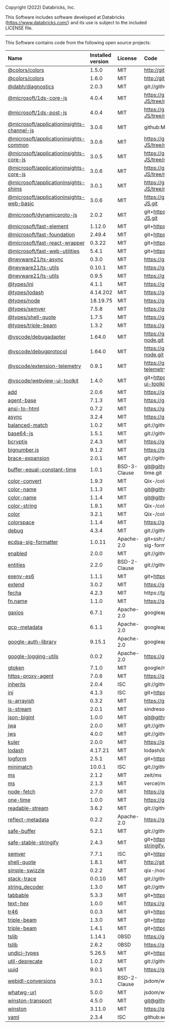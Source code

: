 Copyright (2022) Databricks, Inc.

This Software includes software developed at Databricks (https://www.databricks.com/) and its use is subject to the included LICENSE file.

---

This Software contains code from the following open source projects:

| Name                                                                                                                 | Installed version | License      | Code                                                                                   |
| :------------------------------------------------------------------------------------------------------------------- | :---------------- | :----------- | :------------------------------------------------------------------------------------- |
| [@colors/colors](https://www.npmjs.com/package/@colors/colors)                                                       | 1.5.0             | MIT          | http://github.com/DABH/colors.js.git                                                   |
| [@colors/colors](https://www.npmjs.com/package/@colors/colors)                                                       | 1.6.0             | MIT          | http://github.com/DABH/colors.js.git                                                   |
| [@dabh/diagnostics](https://www.npmjs.com/package/@dabh/diagnostics)                                                 | 2.0.3             | MIT          | git://github.com/3rd-Eden/diagnostics.git                                              |
| [@microsoft/1ds-core-js](https://www.npmjs.com/package/@microsoft/1ds-core-js)                                       | 4.0.4             | MIT          | https://github.com/microsoft/ApplicationInsights-JS/tree/main/shared/1ds-core-js       |
| [@microsoft/1ds-post-js](https://www.npmjs.com/package/@microsoft/1ds-post-js)                                       | 4.0.4             | MIT          | https://github.com/microsoft/ApplicationInsights-JS/tree/main/channels/1ds-post-js     |
| [@microsoft/applicationinsights-channel-js](https://www.npmjs.com/package/@microsoft/applicationinsights-channel-js) | 3.0.6             | MIT          | github:Microsoft/applicationinsights-js                                                |
| [@microsoft/applicationinsights-common](https://www.npmjs.com/package/@microsoft/applicationinsights-common)         | 3.0.6             | MIT          | https://github.com/microsoft/ApplicationInsights-JS/tree/main/shared/AppInsightsCommon |
| [@microsoft/applicationinsights-core-js](https://www.npmjs.com/package/@microsoft/applicationinsights-core-js)       | 3.0.5             | MIT          | https://github.com/microsoft/ApplicationInsights-JS/tree/main/shared/AppInsightsCore   |
| [@microsoft/applicationinsights-core-js](https://www.npmjs.com/package/@microsoft/applicationinsights-core-js)       | 3.0.6             | MIT          | https://github.com/microsoft/ApplicationInsights-JS/tree/main/shared/AppInsightsCore   |
| [@microsoft/applicationinsights-shims](https://www.npmjs.com/package/@microsoft/applicationinsights-shims)           | 3.0.1             | MIT          | https://github.com/microsoft/ApplicationInsights-JS/tree/main/tools/shims              |
| [@microsoft/applicationinsights-web-basic](https://www.npmjs.com/package/@microsoft/applicationinsights-web-basic)   | 3.0.6             | MIT          | https://github.com/microsoft/ApplicationInsights-JS.git                                |
| [@microsoft/dynamicproto-js](https://www.npmjs.com/package/@microsoft/dynamicproto-js)                               | 2.0.2             | MIT          | git+https://github.com/microsoft/DynamicProto-JS.git                                   |
| [@microsoft/fast-element](https://www.npmjs.com/package/@microsoft/fast-element)                                     | 1.12.0            | MIT          | git+https://github.com/Microsoft/fast.git                                              |
| [@microsoft/fast-foundation](https://www.npmjs.com/package/@microsoft/fast-foundation)                               | 2.49.4            | MIT          | git+https://github.com/Microsoft/fast.git                                              |
| [@microsoft/fast-react-wrapper](https://www.npmjs.com/package/@microsoft/fast-react-wrapper)                         | 0.3.22            | MIT          | git+https://github.com/Microsoft/fast.git                                              |
| [@microsoft/fast-web-utilities](https://www.npmjs.com/package/@microsoft/fast-web-utilities)                         | 5.4.1             | MIT          | git+https://github.com/Microsoft/fast.git                                              |
| [@nevware21/ts-async](https://www.npmjs.com/package/@nevware21/ts-async)                                             | 0.3.0             | MIT          | https://github.com/nevware21/ts-async.git                                              |
| [@nevware21/ts-utils](https://www.npmjs.com/package/@nevware21/ts-utils)                                             | 0.10.1            | MIT          | https://github.com/nevware21/ts-utils.git                                              |
| [@nevware21/ts-utils](https://www.npmjs.com/package/@nevware21/ts-utils)                                             | 0.9.5             | MIT          | https://github.com/nevware21/ts-utils.git                                              |
| [@types/ini](https://www.npmjs.com/package/@types/ini)                                                               | 4.1.1             | MIT          | https://github.com/DefinitelyTyped/DefinitelyTyped.git                                 |
| [@types/lodash](https://www.npmjs.com/package/@types/lodash)                                                         | 4.14.202          | MIT          | https://github.com/DefinitelyTyped/DefinitelyTyped.git                                 |
| [@types/node](https://www.npmjs.com/package/@types/node)                                                             | 18.19.75          | MIT          | https://github.com/DefinitelyTyped/DefinitelyTyped.git                                 |
| [@types/semver](https://www.npmjs.com/package/@types/semver)                                                         | 7.5.8             | MIT          | https://github.com/DefinitelyTyped/DefinitelyTyped.git                                 |
| [@types/shell-quote](https://www.npmjs.com/package/@types/shell-quote)                                               | 1.7.5             | MIT          | https://github.com/DefinitelyTyped/DefinitelyTyped.git                                 |
| [@types/triple-beam](https://www.npmjs.com/package/@types/triple-beam)                                               | 1.3.2             | MIT          | https://github.com/DefinitelyTyped/DefinitelyTyped.git                                 |
| [@vscode/debugadapter](https://www.npmjs.com/package/@vscode/debugadapter)                                           | 1.64.0            | MIT          | https://github.com/microsoft/vscode-debugadapter-node.git                              |
| [@vscode/debugprotocol](https://www.npmjs.com/package/@vscode/debugprotocol)                                         | 1.64.0            | MIT          | https://github.com/microsoft/vscode-debugadapter-node.git                              |
| [@vscode/extension-telemetry](https://www.npmjs.com/package/@vscode/extension-telemetry)                             | 0.9.1             | MIT          | https://github.com/Microsoft/vscode-extension-telemetry.git                            |
| [@vscode/webview-ui-toolkit](https://www.npmjs.com/package/@vscode/webview-ui-toolkit)                               | 1.4.0             | MIT          | git+https://github.com/microsoft/vscode-webview-ui-toolkit.git                         |
| [add](https://www.npmjs.com/package/add)                                                                             | 2.0.6             | MIT          | https://github.com/ben-ng/add.git                                                      |
| [agent-base](https://www.npmjs.com/package/agent-base)                                                               | 7.1.3             | MIT          | https://github.com/TooTallNate/proxy-agents.git                                        |
| [ansi-to-html](https://www.npmjs.com/package/ansi-to-html)                                                           | 0.7.2             | MIT          | https://github.com/rburns/ansi-to-html.git                                             |
| [async](https://www.npmjs.com/package/async)                                                                         | 3.2.4             | MIT          | https://github.com/caolan/async.git                                                    |
| [balanced-match](https://www.npmjs.com/package/balanced-match)                                                       | 1.0.2             | MIT          | git://github.com/juliangruber/balanced-match.git                                       |
| [base64-js](https://www.npmjs.com/package/base64-js)                                                                 | 1.5.1             | MIT          | git://github.com/beatgammit/base64-js.git                                              |
| [bcryptjs](https://www.npmjs.com/package/bcryptjs)                                                                   | 2.4.3             | MIT          | https://github.com/dcodeIO/bcrypt.js.git                                               |
| [bignumber.js](https://www.npmjs.com/package/bignumber.js)                                                           | 9.1.2             | MIT          | https://github.com/MikeMcl/bignumber.js.git                                            |
| [brace-expansion](https://www.npmjs.com/package/brace-expansion)                                                     | 2.0.1             | MIT          | git://github.com/juliangruber/brace-expansion.git                                      |
| [buffer-equal-constant-time](https://www.npmjs.com/package/buffer-equal-constant-time)                               | 1.0.1             | BSD-3-Clause | git@github.com:goinstant/buffer-equal-constant-time.git                                |
| [color-convert](https://www.npmjs.com/package/color-convert)                                                         | 1.9.3             | MIT          | Qix-/color-convert                                                                     |
| [color-name](https://www.npmjs.com/package/color-name)                                                               | 1.1.3             | MIT          | git@github.com:dfcreative/color-name.git                                               |
| [color-name](https://www.npmjs.com/package/color-name)                                                               | 1.1.4             | MIT          | git@github.com:colorjs/color-name.git                                                  |
| [color-string](https://www.npmjs.com/package/color-string)                                                           | 1.9.1             | MIT          | Qix-/color-string                                                                      |
| [color](https://www.npmjs.com/package/color)                                                                         | 3.2.1             | MIT          | Qix-/color                                                                             |
| [colorspace](https://www.npmjs.com/package/colorspace)                                                               | 1.1.4             | MIT          | https://github.com/3rd-Eden/colorspace                                                 |
| [debug](https://www.npmjs.com/package/debug)                                                                         | 4.3.4             | MIT          | git://github.com/debug-js/debug.git                                                    |
| [ecdsa-sig-formatter](https://www.npmjs.com/package/ecdsa-sig-formatter)                                             | 1.0.11            | Apache-2.0   | git+ssh://git@github.com/Brightspace/node-ecdsa-sig-formatter.git                      |
| [enabled](https://www.npmjs.com/package/enabled)                                                                     | 2.0.0             | MIT          | git://github.com/3rd-Eden/enabled.git                                                  |
| [entities](https://www.npmjs.com/package/entities)                                                                   | 2.2.0             | BSD-2-Clause | git://github.com/fb55/entities.git                                                     |
| [exenv-es6](https://www.npmjs.com/package/exenv-es6)                                                                 | 1.1.1             | MIT          | git+https://github.com/chrisdholt/exenv-es6.git                                        |
| [extend](https://www.npmjs.com/package/extend)                                                                       | 3.0.2             | MIT          | https://github.com/justmoon/node-extend.git                                            |
| [fecha](https://www.npmjs.com/package/fecha)                                                                         | 4.2.3             | MIT          | https://taylorhakes@github.com/taylorhakes/fecha.git                                   |
| [fn.name](https://www.npmjs.com/package/fn.name)                                                                     | 1.1.0             | MIT          | https://github.com/3rd-Eden/fn.name                                                    |
| [gaxios](https://www.npmjs.com/package/gaxios)                                                                       | 6.7.1             | Apache-2.0   | googleapis/gaxios                                                                      |
| [gcp-metadata](https://www.npmjs.com/package/gcp-metadata)                                                           | 6.1.1             | Apache-2.0   | googleapis/gcp-metadata                                                                |
| [google-auth-library](https://www.npmjs.com/package/google-auth-library)                                             | 9.15.1            | Apache-2.0   | googleapis/google-auth-library-nodejs.git                                              |
| [google-logging-utils](https://www.npmjs.com/package/google-logging-utils)                                           | 0.0.2             | Apache-2.0   | https://github.com/googleapis/gax-nodejs.git                                           |
| [gtoken](https://www.npmjs.com/package/gtoken)                                                                       | 7.1.0             | MIT          | google/node-gtoken                                                                     |
| [https-proxy-agent](https://www.npmjs.com/package/https-proxy-agent)                                                 | 7.0.6             | MIT          | https://github.com/TooTallNate/proxy-agents.git                                        |
| [inherits](https://www.npmjs.com/package/inherits)                                                                   | 2.0.4             | ISC          | git://github.com/isaacs/inherits                                                       |
| [ini](https://www.npmjs.com/package/ini)                                                                             | 4.1.3             | ISC          | git+https://github.com/npm/ini.git                                                     |
| [is-arrayish](https://www.npmjs.com/package/is-arrayish)                                                             | 0.3.2             | MIT          | https://github.com/qix-/node-is-arrayish.git                                           |
| [is-stream](https://www.npmjs.com/package/is-stream)                                                                 | 2.0.1             | MIT          | sindresorhus/is-stream                                                                 |
| [json-bigint](https://www.npmjs.com/package/json-bigint)                                                             | 1.0.0             | MIT          | git@github.com:sidorares/json-bigint.git                                               |
| [jwa](https://www.npmjs.com/package/jwa)                                                                             | 2.0.0             | MIT          | git://github.com/brianloveswords/node-jwa.git                                          |
| [jws](https://www.npmjs.com/package/jws)                                                                             | 4.0.0             | MIT          | git://github.com/brianloveswords/node-jws.git                                          |
| [kuler](https://www.npmjs.com/package/kuler)                                                                         | 2.0.0             | MIT          | https://github.com/3rd-Eden/kuler                                                      |
| [lodash](https://www.npmjs.com/package/lodash)                                                                       | 4.17.21           | MIT          | lodash/lodash                                                                          |
| [logform](https://www.npmjs.com/package/logform)                                                                     | 2.5.1             | MIT          | git+https://github.com/winstonjs/logform.git                                           |
| [minimatch](https://www.npmjs.com/package/minimatch)                                                                 | 10.0.1            | ISC          | git://github.com/isaacs/minimatch.git                                                  |
| [ms](https://www.npmjs.com/package/ms)                                                                               | 2.1.2             | MIT          | zeit/ms                                                                                |
| [ms](https://www.npmjs.com/package/ms)                                                                               | 2.1.3             | MIT          | vercel/ms                                                                              |
| [node-fetch](https://www.npmjs.com/package/node-fetch)                                                               | 2.7.0             | MIT          | https://github.com/bitinn/node-fetch.git                                               |
| [one-time](https://www.npmjs.com/package/one-time)                                                                   | 1.0.0             | MIT          | https://github.com/3rd-Eden/one-time.git                                               |
| [readable-stream](https://www.npmjs.com/package/readable-stream)                                                     | 3.6.2             | MIT          | git://github.com/nodejs/readable-stream                                                |
| [reflect-metadata](https://www.npmjs.com/package/reflect-metadata)                                                   | 0.2.2             | Apache-2.0   | https://github.com/rbuckton/reflect-metadata.git                                       |
| [safe-buffer](https://www.npmjs.com/package/safe-buffer)                                                             | 5.2.1             | MIT          | git://github.com/feross/safe-buffer.git                                                |
| [safe-stable-stringify](https://www.npmjs.com/package/safe-stable-stringify)                                         | 2.4.3             | MIT          | git+https://github.com/BridgeAR/safe-stable-stringify.git                              |
| [semver](https://www.npmjs.com/package/semver)                                                                       | 7.7.1             | ISC          | git+https://github.com/npm/node-semver.git                                             |
| [shell-quote](https://www.npmjs.com/package/shell-quote)                                                             | 1.8.1             | MIT          | http://github.com/ljharb/shell-quote.git                                               |
| [simple-swizzle](https://www.npmjs.com/package/simple-swizzle)                                                       | 0.2.2             | MIT          | qix-/node-simple-swizzle                                                               |
| [stack-trace](https://www.npmjs.com/package/stack-trace)                                                             | 0.0.10            | MIT          | git://github.com/felixge/node-stack-trace.git                                          |
| [string_decoder](https://www.npmjs.com/package/string_decoder)                                                       | 1.3.0             | MIT          | git://github.com/nodejs/string_decoder.git                                             |
| [tabbable](https://www.npmjs.com/package/tabbable)                                                                   | 5.3.3             | MIT          | git+https://github.com/focus-trap/tabbable.git                                         |
| [text-hex](https://www.npmjs.com/package/text-hex)                                                                   | 1.0.0             | MIT          | https://github.com/3rd-Eden/text-hex                                                   |
| [tr46](https://www.npmjs.com/package/tr46)                                                                           | 0.0.3             | MIT          | git+https://github.com/Sebmaster/tr46.js.git                                           |
| [triple-beam](https://www.npmjs.com/package/triple-beam)                                                             | 1.3.0             | MIT          | git+https://github.com/winstonjs/triple-beam.git                                       |
| [triple-beam](https://www.npmjs.com/package/triple-beam)                                                             | 1.4.1             | MIT          | git+https://github.com/winstonjs/triple-beam.git                                       |
| [tslib](https://www.npmjs.com/package/tslib)                                                                         | 1.14.1            | 0BSD         | https://github.com/Microsoft/tslib.git                                                 |
| [tslib](https://www.npmjs.com/package/tslib)                                                                         | 2.6.2             | 0BSD         | https://github.com/Microsoft/tslib.git                                                 |
| [undici-types](https://www.npmjs.com/package/undici-types)                                                           | 5.26.5            | MIT          | git+https://github.com/nodejs/undici.git                                               |
| [util-deprecate](https://www.npmjs.com/package/util-deprecate)                                                       | 1.0.2             | MIT          | git://github.com/TooTallNate/util-deprecate.git                                        |
| [uuid](https://www.npmjs.com/package/uuid)                                                                           | 9.0.1             | MIT          | https://github.com/uuidjs/uuid.git                                                     |
| [webidl-conversions](https://www.npmjs.com/package/webidl-conversions)                                               | 3.0.1             | BSD-2-Clause | jsdom/webidl-conversions                                                               |
| [whatwg-url](https://www.npmjs.com/package/whatwg-url)                                                               | 5.0.0             | MIT          | jsdom/whatwg-url                                                                       |
| [winston-transport](https://www.npmjs.com/package/winston-transport)                                                 | 4.5.0             | MIT          | git@github.com:winstonjs/winston-transport.git                                         |
| [winston](https://www.npmjs.com/package/winston)                                                                     | 3.11.0            | MIT          | https://github.com/winstonjs/winston.git                                               |
| [yaml](https://www.npmjs.com/package/yaml)                                                                           | 2.3.4             | ISC          | github:eemeli/yaml                                                                     |
